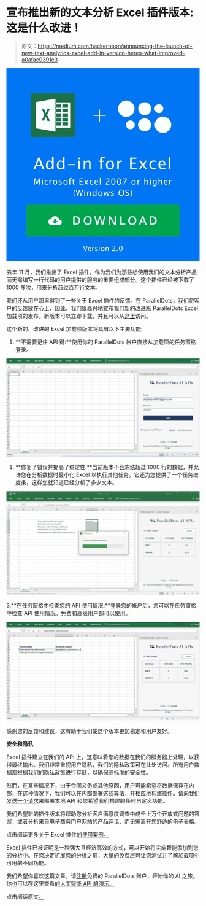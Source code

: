 # 宣布推出新的文本分析 Excel 插件版本:这是什么改进！

> 原文：<https://medium.com/hackernoon/announcing-the-launch-of-new-text-analytics-excel-add-in-version-heres-what-improved-a0afac0391c3>

![](img/412f64283dc80d7fd320a21f85e6775c.png)

去年 11 月，我们推出了 Excel 插件，作为我们为那些想使用我们的文本分析产品而无需编写一行代码的用户提供的服务的重要组成部分。这个插件已经被下载了 1000 多次，用来分析超过百万行文本。

我们还从用户那里得到了一些关于 Excel 插件的反馈。在 ParallelDots，我们将客户的反馈放在心上，因此，我们很高兴地宣布我们新的改进版 ParallelDots Excel 加载项的发布。新版本可以立即下载，并且可以从[这里](https://www.paralleldots.com/excel-plugin)访问。

这个新的、改进的 Excel 加载项版本将具有以下主要功能:

1.  **不需要记住 API 键:**使用你的 ParallelDots 帐户直接从加载项的任务窗格登录。

![](img/c45299f5ed8b5323a69bf28fc01a470f.png)

1.  **修复了错误并提高了稳定性:**当前版本不会冻结超过 1000 行的数据，并允许您在分析数据时最小化 Excel 以执行其他任务。它还为您提供了一个任务进度条，这样您就知道已经分析了多少文本。

![](img/16c1501e2ff0ca43f38afe05d68513c2.png)

3.**在任务窗格中检查您的 API 使用情况:**登录您的帐户后，您可以在任务窗格中检查 API 使用情况。免费和高级用户都可以使用。

![](img/23cca4aee76d589a494ddb2528c430d7.png)

感谢您的反馈和建议，这有助于我们使这个版本更加稳定和用户友好。

**安全和隐私**

Excel 插件建立在我们的 API 上，这意味着您的数据在我们的服务器上处理，以获得最终输出。我们非常重视用户隐私，我们的隐私政策可在此处访问。所有用户数据都根据我们的隐私政策进行存储，以确保高标准的安全性。

然而，在某些情况下，由于合同义务或其他原因，用户可能希望将数据保存在内部，在这种情况下，我们可以在内部部署这些算法，并相应地构建插件。请[向我们发送一个请求](https://www.paralleldots.com/contact-us)来部署本地 API 和您希望我们构建的任何自定义功能。

我们希望新的插件版本将帮助您分析客户满意度调查中成千上万个开放式问题的答案，或者分析来自电子商务门户网站的产品评论，而无需离开您舒适的电子表格。

点击阅读更多关于 Excel 插件[的使用案例。](https://blog.paralleldots.com/product/use-cases-excel-add-text-analysis/)

Excel 插件已被证明是一种强大且经济高效的方式，可以开始将尖端智能添加到您的分析中。在您决定扩展您的分析之前，大量的免费层可让您测试并了解加载项中可用的不同功能。

我们希望你喜欢这篇文章。请[注册](http://user.apis.paralleldots.com/signing-up?utm_source=blog&utm_medium=chat&utm_campaign=paralleldots_blog)免费的 ParallelDots 账户，开始你的 AI 之旅。你也可以在这里查看[的人工智能 API 的演示。](https://www.paralleldots.com/ai-apis)

点击阅读原文[。](https://blog.paralleldots.com/product/announcing-the-launch-of-excel-add-in-v2/)